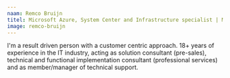 ```yaml
---
naam: Remco Bruijn
titel: Microsoft Azure, System Center and Infrastructure specialist | Managing Consultant at Insight24
image: remco-bruijn
---
```

I'm a result driven person with a customer centric approach. 18+ years of experience in the IT industry, acting as solution consultant (pre-sales), technical and functional implementation consultant (professional services) and as member/manager of technical support.